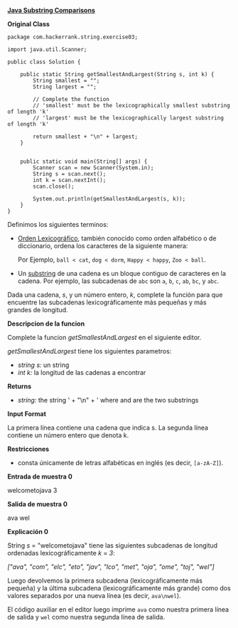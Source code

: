 **[Java Substring Comparisons](https://www.hackerrank.com/challenges/java-string-compare/problem?isFullScreen=true)**

**Original Class**
```
package com.hackerrank.string.exercise03;

import java.util.Scanner;

public class Solution {

    public static String getSmallestAndLargest(String s, int k) {
        String smallest = "";
        String largest = "";

        // Complete the function
        // 'smallest' must be the lexicographically smallest substring of length 'k'
        // 'largest' must be the lexicographically largest substring of length 'k'

        return smallest + "\n" + largest;
    }


    public static void main(String[] args) {
        Scanner scan = new Scanner(System.in);
        String s = scan.next();
        int k = scan.nextInt();
        scan.close();

        System.out.println(getSmallestAndLargest(s, k));
    }
}
```

Definimos los siguientes terminos:

- [Orden Lexicográfico](https://en.wikipedia.org/wiki/Lexicographical_order), también conocido como orden alfabético o de diccionario, ordena los caracteres de la siguiente manera:

  Por Ejemplo, `ball < cat`, `dog < dorm`, `Happy < happy`, `Zoo < ball`.

- Un [substring](https://en.wikipedia.org/wiki/Substring) de una cadena es un bloque contiguo de caracteres en la cadena. Por ejemplo, las subcadenas de `abc` son `a`, `b`, `c`, `ab`, `bc`, y `abc`.

Dada una cadena, _s_, y un número entero, _k_, complete la función para que encuentre las subcadenas lexicográficamente más pequeñas y más grandes de longitud.

**Descripcion de la funcion**

Complete la funcion _getSmallestAndLargest_ en el siguiente editor.

_getSmallestAndLargest_ tiene los siguientes parametros:

- _string s:_ un string
- _int k:_ la longitud de las cadenas a encontrar

**Returns**

- _string:_ the string ' + "\\n" + ' where and are the two substrings

**Input Format**

La primera línea contiene una cadena que indica s.
La segunda línea contiene un número entero que denota k.

**Restricciones**

- consta únicamente de letras alfabéticas en inglés (es decir, `[a-zA-Z]`).

**Entrada de muestra 0**

welcometojava
3

**Salida de muestra 0**

ava
wel

**Explicación 0**

String _s_ = "welcometojava" tiene las siguientes subcadenas de longitud ordenadas lexicográficamente _k_ = _3_:

_["ava", "com", "elc", "eto", "jav", "lco", "met", "oja", "ome", "toj", "wel"]_

Luego devolvemos la primera subcadena (lexicográficamente más pequeña) y la última subcadena (lexicográficamente más grande) como dos valores separados por una nueva línea (es decir, `ava\nwel`).

El código auxiliar en el editor luego imprime `ava` como nuestra primera línea de salida y `wel` como nuestra segunda línea de salida.